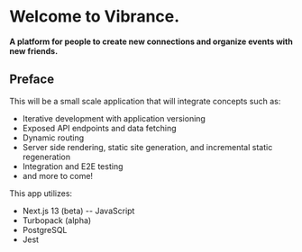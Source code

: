 # Welcome to Vibrance.

**A platform for people to create new connections and organize events with new
friends.**

## Preface
This will be a small scale application that will integrate concepts such as:
- Iterative development with application versioning
- Exposed API endpoints and data fetching
- Dynamic routing
- Server side rendering, static site generation, and incremental static
  regeneration
- Integration and E2E testing
- and more to come!

This app utilizes:
- Next.js 13 (beta) -- JavaScript
- Turbopack (alpha)
- PostgreSQL
- Jest
